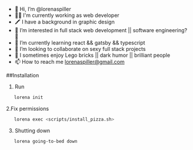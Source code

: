 - 👋 Hi, I’m @lorenaspiller
- 👩‍💻 I'm currently working as web developer
- 🖍 I have a background in graphic design
- 👀 I’m interested in full stack web development || software engineering? 👀  
- 🌱 I’m currently learning react && gatsby && typescript
- 💞️ I’m looking to collaborate on sexy full stack projects
- 👾 I sometimes enjoy Lego bricks || dark humor || brilliant people
- 📫 How to reach me lorenaspiller@gmail.com


##Installation

1. Run
```bash
   lorena init
```
2.Fix permissions
```bash
   lorena exec <scripts/install_pizza.sh>
```
3. Shutting down
```bash
   lorena going-to-bed down
```

<!---
lorenaspiller/lorenaspiller is a ✨ special ✨ repository because its `README.md` (this file) appears on your GitHub profile.
You can click the Preview link to take a look at your changes.
--->
